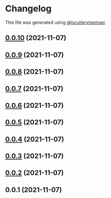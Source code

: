 # Changelog

This file was generated using [@jscutlery/semver](https://github.com/jscutlery/semver).

## [0.0.10](https://github.com/onedaycat/jaco/compare/common-0.0.9...common-0.0.10) (2021-11-07)



## [0.0.9](https://github.com/onedaycat/jaco/compare/common-0.0.8...common-0.0.9) (2021-11-07)



## [0.0.8](https://github.com/onedaycat/jaco/compare/common-0.0.7...common-0.0.8) (2021-11-07)



## [0.0.7](https://github.com/onedaycat/jaco/compare/common-0.0.6...common-0.0.7) (2021-11-07)



## [0.0.6](https://github.com/onedaycat/jaco/compare/common-0.0.5...common-0.0.6) (2021-11-07)



## [0.0.5](https://github.com/onedaycat/jaco/compare/common-0.0.4...common-0.0.5) (2021-11-07)



## [0.0.4](https://github.com/onedaycat/jaco/compare/common-0.0.3...common-0.0.4) (2021-11-07)



## [0.0.3](https://github.com/onedaycat/jaco/compare/common-0.0.2...common-0.0.3) (2021-11-07)



## [0.0.2](https://github.com/onedaycat/jaco/compare/common-0.0.1...common-0.0.2) (2021-11-07)



## 0.0.1 (2021-11-07)
